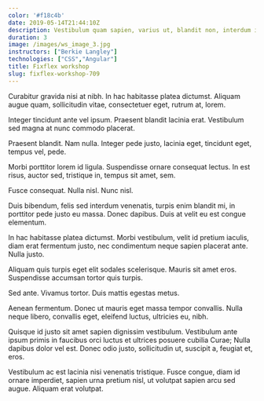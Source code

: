 ```yaml
---
color: '#f18c4b'
date: 2019-05-14T21:44:10Z
description: Vestibulum quam sapien, varius ut, blandit non, interdum in, ante.
duration: 3
image: /images/ws_image_3.jpg
instructors: ["Berkie Langley"]
technologies: ["CSS","Angular"]
title: Fixflex workshop
slug: fixflex-workshop-709
---
```

Curabitur gravida nisi at nibh. In hac habitasse platea dictumst. Aliquam augue quam, sollicitudin vitae, consectetuer eget, rutrum at, lorem.

Integer tincidunt ante vel ipsum. Praesent blandit lacinia erat. Vestibulum sed magna at nunc commodo placerat.

Praesent blandit. Nam nulla. Integer pede justo, lacinia eget, tincidunt eget, tempus vel, pede.

Morbi porttitor lorem id ligula. Suspendisse ornare consequat lectus. In est risus, auctor sed, tristique in, tempus sit amet, sem.

Fusce consequat. Nulla nisl. Nunc nisl.

Duis bibendum, felis sed interdum venenatis, turpis enim blandit mi, in porttitor pede justo eu massa. Donec dapibus. Duis at velit eu est congue elementum.

In hac habitasse platea dictumst. Morbi vestibulum, velit id pretium iaculis, diam erat fermentum justo, nec condimentum neque sapien placerat ante. Nulla justo.

Aliquam quis turpis eget elit sodales scelerisque. Mauris sit amet eros. Suspendisse accumsan tortor quis turpis.

Sed ante. Vivamus tortor. Duis mattis egestas metus.

Aenean fermentum. Donec ut mauris eget massa tempor convallis. Nulla neque libero, convallis eget, eleifend luctus, ultricies eu, nibh.

Quisque id justo sit amet sapien dignissim vestibulum. Vestibulum ante ipsum primis in faucibus orci luctus et ultrices posuere cubilia Curae; Nulla dapibus dolor vel est. Donec odio justo, sollicitudin ut, suscipit a, feugiat et, eros.

Vestibulum ac est lacinia nisi venenatis tristique. Fusce congue, diam id ornare imperdiet, sapien urna pretium nisl, ut volutpat sapien arcu sed augue. Aliquam erat volutpat.
